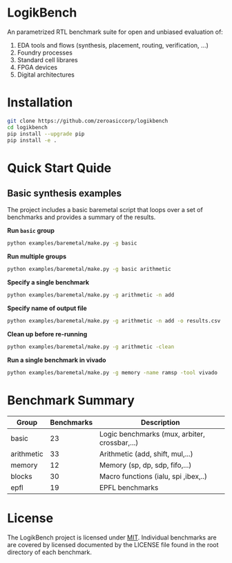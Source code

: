 LogikBench
==========================================================

An parametrized RTL benchmark suite for open and unbiased evaluation of:
1. EDA tools and flows (synthesis, placement, routing, verification, ...)
2. Foundry processes
3. Standard cell librares
4. FPGA devices
5. Digital architectures

# Installation

```bash
git clone https://github.com/zeroasiccorp/logikbench
cd logikbench
pip install --upgrade pip
pip install -e .
```

# Quick Start Quide

## Basic synthesis examples

The project includes a basic baremetal script that loops over a set of benchmarks and provides a summary of the results.

**Run `basic` group**
```sh
python examples/baremetal/make.py -g basic
```

**Run multiple groups**
```sh
python examples/baremetal/make.py -g basic arithmetic
```

**Specify a single benchmark**
```sh
python examples/baremetal/make.py -g arithmetic -n add
```

**Specify name of output file**
```sh
python examples/baremetal/make.py -g arithmetic -n add -o results.csv
```

**Clean up before re-running**
```sh
python examples/baremetal/make.py -g arithmetic -clean
```

**Run a single benchmark in vivado**
```sh
python examples/baremetal/make.py -g memory -name ramsp -tool vivado
```

# Benchmark Summary

| Group      | Benchmarks | Description|
|------------|------------|------------|
| basic      | 23         | Logic benchmarks (mux, arbiter, crossbar,...)
| arithmetic | 33         | Arithmetic (add, shift, mul,...)
| memory     | 12         | Memory (sp, dp, sdp, fifo,...)
| blocks     | 30         | Macro functions (ialu, spi ,ibex,..)
| epfl       | 19         | EPFL benchmarks

# License

The LogikBench project is licensed under [MIT](LICENSE). Individual benchmarks are  are covered by licensed documented by the LICENSE file found in the root directory of each benchmark.
